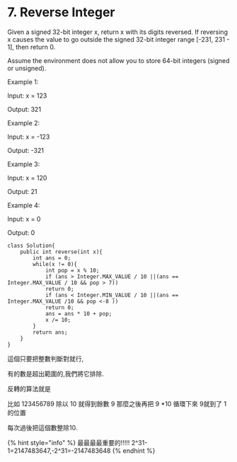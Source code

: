# 7. Reverse Integer

Given a signed 32-bit integer x, return x with its digits reversed. If reversing x causes the value to go outside the signed 32-bit integer range \[-231, 231 - 1\], then return 0.

Assume the environment does not allow you to store 64-bit integers \(signed or unsigned\).

Example 1:

Input: x = 123

Output: 321

Example 2:

Input: x = -123 

Output: -321

Example 3:

Input: x = 120

 Output: 21

Example 4:

Input: x = 0 

Output: 0

```text
class Solution{
    public int reverse(int x){
        int ans = 0;
        while(x != 0){
            int pop = x % 10;
            if (ans > Integer.MAX_VALUE / 10 ||(ans == Integer.MAX_VALUE / 10 && pop > 7))
            return 0;
            if (ans < Integer.MIN_VALUE / 10 ||(ans == Integer.MAX_VALUE /10 && pop <-8 ))
            return 0;
            ans = ans * 10 + pop;
            x /= 10;
        }
        return ans;
    }
}
```

這個只要把整數判斷對就行,

有的數是超出範圍的,我們將它排除. 

反轉的算法就是 

比如 123456789 除以 10 就得到餘數 9 那麼之後再把 9 \*10 循環下來 9就到了 1的位置 

每次過後把這個數整除10.

{% hint style="info" %}
最最最最重要的!!!!!        2^31-1=2147483647,-2^31=-2147483648
{% endhint %}

